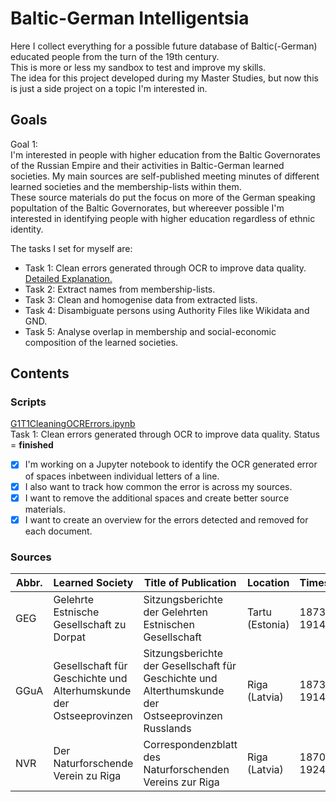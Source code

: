 # Baltic-German Intelligentsia

Here I collect everything for a possible future database of Baltic(-German) educated people from the turn of the 19th century.  
This is more or less my sandbox to test and improve my skills.  
The idea for this project developed during my Master Studies, but now this is just a side project on a topic I'm interested in. 

## Goals
Goal 1:   
I'm interested in people with higher education from the Baltic Governorates of the Russian Empire and their activities in Baltic-German learned societies. My main sources are self-published meeting minutes of different learned societies and the membership-lists within them.  
These source materials do put the focus on more of the German speaking popultation of the Baltic Governorates, but whereever possible I'm interested in identifying people with higher education regardless of ethnic identity.   

The tasks I set for myself are: 
- Task 1: Clean errors generated through OCR to improve data quality. [Detailed Explanation.](https://github.com/LeimLarissa/Baltic-German-Intelligentsia/blob/4acb483cfa83a40357f36008d1572f368039a2c6/T1_detailled_explanation.md)
- Task 2: Extract names from membership-lists.
- Task 3: Clean and homogenise data from extracted lists. 
- Task 4: Disambiguate persons using Authority Files like Wikidata and GND.  
- Task 5: Analyse overlap in membership and social-economic composition of the learned societies. 

## Contents
### Scripts 
[G1T1CleaningOCRErrors.ipynb](https://github.com/LeimLarissa/Baltic-German-Intelligentsia/blob/49e8f741b760ee1556d8dac41bef78aa78cff3f7/G1T1CleaningOCRErrors.ipynb)  
Task 1: Clean errors generated through OCR to improve data quality.  Status = **finished** 
- [x] I'm working on a Jupyter notebook to identify the OCR generated error of spaces inbetween individual letters of a line.  
- [x] I also want to track how common the error is across my sources.   
- [x] I want to remove the additional spaces and create better source materials.   
- [x] I want to create an overview for the errors detected and removed for each document. 

### Sources
Abbr.   | Learned Society   | Title of Publication | Location| Timespan     | Database | Rights 
--------|-------------------|----------------------|---------|--------------|----------|-------
GEG | Gelehrte Estnische Gesellschaft zu Dorpat | Sitzungsberichte der Gelehrten Estnischen Gesellschaft | Tartu (Estonia) | 1873-1914 | [University Tartu Dspace](http://dspace.ut.ee/handle/10062/20828) | free to use 
GGuA | Gesellschaft für Geschichte und Alterhumskunde der Ostseeprovinzen | Sitzungsberichte der Gesellschaft für Geschichte und Alterthumskunde der Ostseeprovinzen Russlands | Riga (Latvia) | 1873-1914 | [University Tartu Dspace](http://dspace.ut.ee/handle/10062/17734) | free to use 
NVR | Der Naturforschende Verein zu Riga | Correspondenzblatt des Naturforschenden Vereins zur Riga | Riga (Latvia) | 1870-1924 | [University Tartu Dspace](http://dspace.ut.ee/handle/10062/45701) | free to use 
